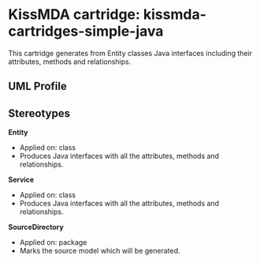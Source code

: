 KissMDA cartridge: kissmda-cartridges-simple-java
=================================================
This cartridge generates from Entity classes Java interfaces including their 
attributes, methods and relationships.

UML Profile
-----------

Stereotypes
-----------

**Entity**
* Applied on: class
* Produces Java interfaces with all the attributes, methods and relationships.

**Service**
* Applied on: class
* Produces Java interfaces with all the attributes, methods and relationships.

**SourceDirectory**
* Applied on: package
* Marks the source model which will be generated.
